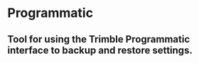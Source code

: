 # Programmatic

## Tool for using the Trimble Programmatic interface to backup and restore settings.
 
